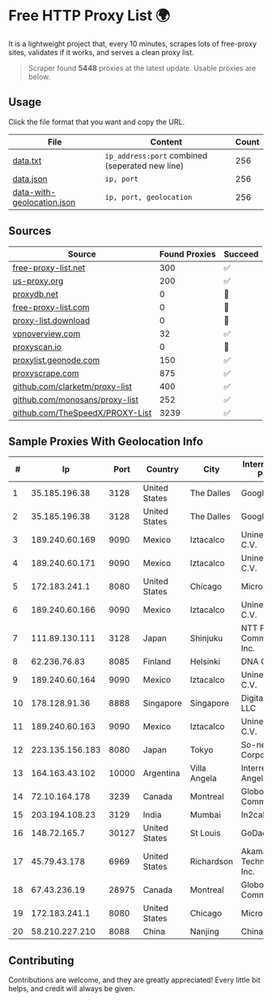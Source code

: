 
# Free HTTP Proxy List 🌍

It is a lightweight project that, every 10 minutes, scrapes lots of free-proxy sites, validates if it works, and serves a clean proxy list.


> Scraper found **5448** proxies at the latest update. Usable proxies are below.

## Usage

Click the file format that you want and copy the URL.


|File|Content|Count|
|----|-------|-----|
|[data.txt](https://raw.githubusercontent.com/themiralay/Proxy-List-World/master/data.txt)|`ip_address:port` combined (seperated new line)|256|
|[data.json](https://raw.githubusercontent.com/themiralay/Proxy-List-World/master/data.json)|`ip, port`|256|
|[data-with-geolocation.json](https://raw.githubusercontent.com/themiralay/Proxy-List-World/master/data-with-geolocation.json)|`ip, port, geolocation`|256|

## Sources

|Source|Found Proxies|Succeed|
|------|-------------|-------|
|[free-proxy-list.net](https://free-proxy-list.net)|300|✅|
|[us-proxy.org](https://www.us-proxy.org)|200|✅|
|[proxydb.net](http://proxydb.net)|0|🚫|
|[free-proxy-list.com](https://free-proxy-list.com/?page=&port=&type%5B%5D=http&type%5B%5D=https&up_time=0&search=Search)|0|🚫|
|[proxy-list.download](https://www.proxy-list.download/HTTP)|0|🚫|
|[vpnoverview.com](https://vpnoverview.com/privacy/anonymous-browsing/free-proxy-servers)|32|✅|
|[proxyscan.io](https://www.proxyscan.io)|0|🚫|
|[proxylist.geonode.com](https://proxylist.geonode.com/api/proxy-list?limit=300&page=1&sort_by=lastChecked&sort_type=desc&protocols=http,https)|150|✅|
|[proxyscrape.com](https://api.proxyscrape.com/v2/?request=displayproxies&protocol=http&timeout=10000&country=all&ssl=all&anonymity=all)|875|✅|
|[github.com/clarketm/proxy-list](https://raw.githubusercontent.com/clarketm/proxy-list/master/proxy-list-raw.txt)|400|✅|
|[github.com/monosans/proxy-list](https://raw.githubusercontent.com/monosans/proxy-list/main/proxies/http.txt)|252|✅|
|[github.com/TheSpeedX/PROXY-List](https://raw.githubusercontent.com/TheSpeedX/PROXY-List/master/http.txt)|3239|✅|


## Sample Proxies With Geolocation Info

|#|Ip|Port|Country|City|Internet Service Provider|
|-|--|----|-------|----|-------------------------|
|1|35.185.196.38|3128|United States|The Dalles|Google LLC|
|2|35.185.196.38|3128|United States|The Dalles|Google LLC|
|3|189.240.60.169|9090|Mexico|Iztacalco|Uninet S.A. de C.V.|
|4|189.240.60.171|9090|Mexico|Iztacalco|Uninet S.A. de C.V.|
|5|172.183.241.1|8080|United States|Chicago|Microsoft|
|6|189.240.60.166|9090|Mexico|Iztacalco|Uninet S.A. de C.V.|
|7|111.89.130.111|3128|Japan|Shinjuku|NTT PC Communications, Inc.|
|8|62.236.76.83|8085|Finland|Helsinki|DNA Oyj|
|9|189.240.60.164|9090|Mexico|Iztacalco|Uninet S.A. de C.V.|
|10|178.128.91.36|8888|Singapore|Singapore|DigitalOcean, LLC|
|11|189.240.60.163|9090|Mexico|Iztacalco|Uninet S.A. de C.V.|
|12|223.135.156.183|8080|Japan|Tokyo|So-net Corporation|
|13|164.163.43.102|10000|Argentina|Villa Angela|Interret Villa Angela SRL|
|14|72.10.164.178|3239|Canada|Montreal|GloboTech Communications|
|15|203.194.108.23|3129|India|Mumbai|In2cable|
|16|148.72.165.7|30127|United States|St Louis|GoDaddy.com|
|17|45.79.43.178|6969|United States|Richardson|Akamai Technologies, Inc.|
|18|67.43.236.19|28975|Canada|Montreal|GloboTech Communications|
|19|172.183.241.1|8080|United States|Chicago|Microsoft|
|20|58.210.227.210|8088|China|Nanjing|Chinanet|



## Contributing

Contributions are welcome, and they are greatly appreciated! Every
little bit helps, and credit will always be given.

